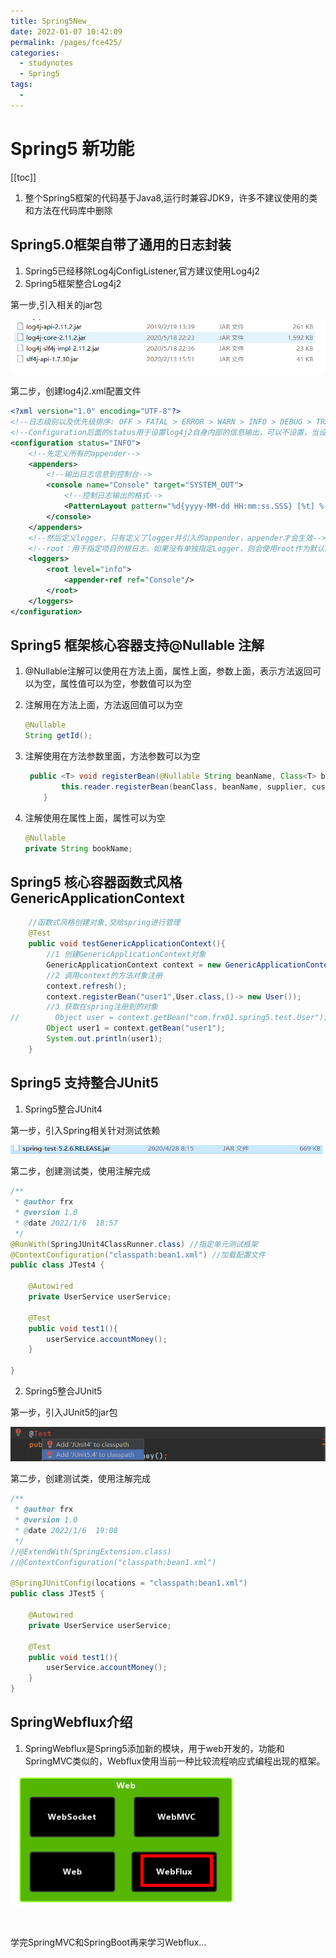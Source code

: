 ```yaml
---
title: Spring5New_
date: 2022-01-07 10:42:09
permalink: /pages/fce425/
categories:
  - studynotes
  - Spring5
tags:
  - 
---
```

# Spring5 新功能

[[toc]]

1. 整个Spring5框架的代码基于Java8,运行时兼容JDK9，许多不建议使用的类和方法在代码库中删除

## Spring5.0框架自带了通用的日志封装

   1. Spring5已经移除Log4jConfigListener,官方建议使用Log4j2
   2. Spring5框架整合Log4j2

   第一步,引入相关的jar包

   ![1641453947699](./images/06/01.png)

   第二步，创建log4j2.xml配置文件

   ```xml
   <?xml version="1.0" encoding="UTF-8"?>
   <!--日志级别以及优先级排序: OFF > FATAL > ERROR > WARN > INFO > DEBUG > TRACE > ALL -->
   <!--Configuration后面的status用于设置log4j2自身内部的信息输出，可以不设置，当设置成trace时，可以看到log4j2内部各种详细输出-->
   <configuration status="INFO">
       <!--先定义所有的appender-->
       <appenders>
           <!--输出日志信息到控制台-->
           <console name="Console" target="SYSTEM_OUT">
               <!--控制日志输出的格式-->
               <PatternLayout pattern="%d{yyyy-MM-dd HH:mm:ss.SSS} [%t] %-5level %logger{36} - %msg%n"/>
           </console>
       </appenders>
       <!--然后定义logger，只有定义了logger并引入的appender，appender才会生效-->
       <!--root：用于指定项目的根日志，如果没有单独指定Logger，则会使用root作为默认的日志输出-->
       <loggers>
           <root level="info">
               <appender-ref ref="Console"/>
           </root>
       </loggers>
   </configuration>
   ```

   ## Spring5 框架核心容器支持@Nullable 注解

1. @Nullable注解可以使用在方法上面，属性上面，参数上面，表示方法返回可以为空，属性值可以为空，参数值可以为空

2. 注解用在方法上面，方法返回值可以为空

   ```java
   @Nullable
   String getId();
   ```

3. 注解使用在方法参数里面，方法参数可以为空

   ```java
    public <T> void registerBean(@Nullable String beanName, Class<T> beanClass, @Nullable Supplier<T> supplier, BeanDefinitionCustomizer... customizers) {
           this.reader.registerBean(beanClass, beanName, supplier, customizers);
       }
   ```

4. 注解使用在属性上面，属性可以为空

   ```java
   @Nullable
   private String bookName;
   ```

## Spring5 核心容器函数式风格GenericApplicationContext

```java
    //函数式风格创建对象,交给spring进行管理
    @Test
    public void testGenericApplicationContext(){
        //1 创建GenericApplicationContext对象
        GenericApplicationContext context = new GenericApplicationContext();
        //2 调用context的方法对象注册
        context.refresh();
        context.registerBean("user1",User.class,()-> new User());
        //3 获取在spring注册到的对象
//        Object user = context.getBean("com.frx01.spring5.test.User");
        Object user1 = context.getBean("user1");
        System.out.println(user1);
    }
```

## Spring5 支持整合JUnit5

1. Spring5整合JUnit4

第一步，引入Spring相关针对测试依赖

![1641466509200](./images/06/02.png)

第二步，创建测试类，使用注解完成

```java
/**
 * @author frx
 * @version 1.0
 * @date 2022/1/6  18:57
 */
@RunWith(SpringJUnit4ClassRunner.class) //指定单元测试框架
@ContextConfiguration("classpath:bean1.xml") //加载配置文件
public class JTest4 {

    @Autowired
    private UserService userService;

    @Test
    public void test1(){
        userService.accountMoney();
    }

}
```

2. Spring5整合JUnit5

第一步，引入JUnit5的jar包

![1641467157364](./images/06/03.png)

第二步，创建测试类，使用注解完成

```java
/**
 * @author frx
 * @version 1.0
 * @date 2022/1/6  19:08
 */
//@ExtendWith(SpringExtension.class)
//@ContextConfiguration("classpath:bean1.xml")

@SpringJUnitConfig(locations = "classpath:bean1.xml")
public class JTest5 {

    @Autowired
    private UserService userService;

    @Test
    public void test1(){
        userService.accountMoney();
    }
}
```

## SpringWebflux介绍

1. SpringWebflux是Spring5添加新的模块，用于web开发的，功能和SpringMVC类似的，Webflux使用当前一种比较流程响应式编程出现的框架。

![1641522383986](./images/06/04.png)

​                                                                                                                                                                                                    

学完SpringMVC和SpringBoot再来学习Webflux...